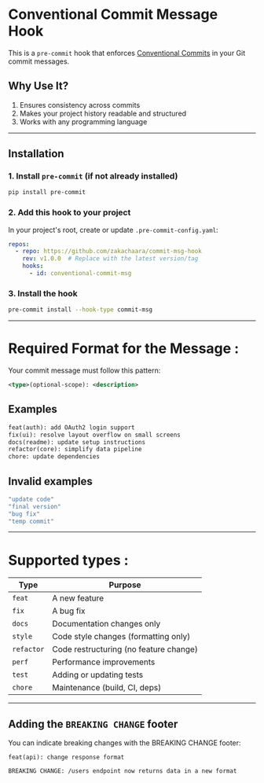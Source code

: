 # Conventional Commit Message Hook

This is a `pre-commit` hook that enforces [Conventional Commits](https://www.conventionalcommits.org/en/v1.0.0/) in your Git commit messages.

##  Why Use It?

1. Ensures consistency across commits   
2. Makes your project history readable and structured  
3. Works with any programming language

---

##  Installation

### 1. Install `pre-commit` (if not already installed)

```bash
pip install pre-commit
```
### 2. Add this hook to your project
In your project's root, create or update `.pre-commit-config.yaml`:

```yaml
repos:
  - repo: https://github.com/zakachaara/commit-msg-hook
    rev: v1.0.0  # Replace with the latest version/tag
    hooks:
      - id: conventional-commit-msg
```
### 3. Install the hook
```bash
pre-commit install --hook-type commit-msg
```
---
# Required Format for the Message :
Your commit message must follow this pattern:
```xml
<type>(optional-scope): <description>
```
## Examples 
```python
feat(auth): add OAuth2 login support
fix(ui): resolve layout overflow on small screens
docs(readme): update setup instructions
refactor(core): simplify data pipeline
chore: update dependencies
```
## Invalid examples
```bash
"update code"
"final version"
"bug fix"
"temp commit"
```
---
# Supported types : 
| Type       | Purpose                                |
| ---------- | -------------------------------------- |
| `feat`     | A new feature                          |
| `fix`      | A bug fix                              |
| `docs`     | Documentation changes only             |
| `style`    | Code style changes (formatting only)   |
| `refactor` | Code restructuring (no feature change) |
| `perf`     | Performance improvements               |
| `test`     | Adding or updating tests               |
| `chore`    | Maintenance (build, CI, deps)          |

---
## Adding the `BREAKING CHANGE` footer
You can indicate breaking changes with the BREAKING CHANGE footer:

```text
feat(api): change response format

BREAKING CHANGE: /users endpoint now returns data in a new format
```
